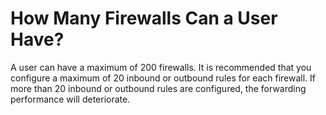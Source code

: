 # How Many Firewalls Can a User Have?<a name="vpc_faq_0072"></a>

A user can have a maximum of 200 firewalls. It is recommended that you configure a maximum of 20 inbound or outbound rules for each firewall. If more than 20 inbound or outbound rules are configured, the forwarding performance will deteriorate.

